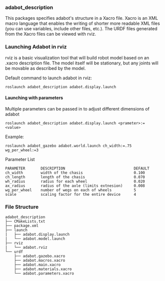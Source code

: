 ### adabot_description

This packages specifies adabot's structure in a Xacro file. Xacro is an XML macro language that enables the writing of shorter more readable XML files (you can use variables, include other files, etc.). The URDF files generated from the Xacro files can be viewed with rviz.

### Launching Adabot in rviz
rviz is a basic visualization tool that will build robot model based on an .xacro description file. The model itself will be stationary, but any joints will be movable as described by the model.

Default command to launch adabot in rviz:

`roslaunch adabot_description adabot.display.launch`

#### Launching with parameters
Multiple parameters can be passed in to adjust different dimensions of adabot

`roslaunch adabot_description adabot.display.launch <prameter>:= <value>`

Example:

`roslaunch adabot_gazebo adabot.world.launch ch_width:=.75 wg_per_wheel:=3`

Parameter List
```
PARAMETER       DESCRIPTION                               DEFAULT
ch_width        width of the chasis                       0.100
ch_length       length of the chasis                      0.070
wh_radius       radius for each wheel                     0.020
ax_radius       radius of the axle (limits extnesion)     0.008
wg_per_wheel    number of wegs on each of wheels          5
scale           scaling factor for the entire device      4
```

### File Structure
```
adabot_description
├── CMakeLists.txt
├── package.xml
├── launch
|   ├── adabot.display.launch
|   └── adabot.model.launch
├── rviz
|   └── adabot.rviz
└── urdf
    ├── adabot.gazebo.xacro
    ├── adabot.macros.xacro
    ├── adabot.main.xacro
    ├── adabot.materials.xacro
    └── adabot.parameters.xacro
```
